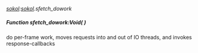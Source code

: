 _[sokol](../../modules/sokol/sokol-module.md):[sokol](../../modules/sokol/sokol-module.md).sfetch\_dowork_
##### Function sfetch\_dowork:Void(  )
do per-frame work, moves requests into and out of IO threads, and invokes response-callbacks
